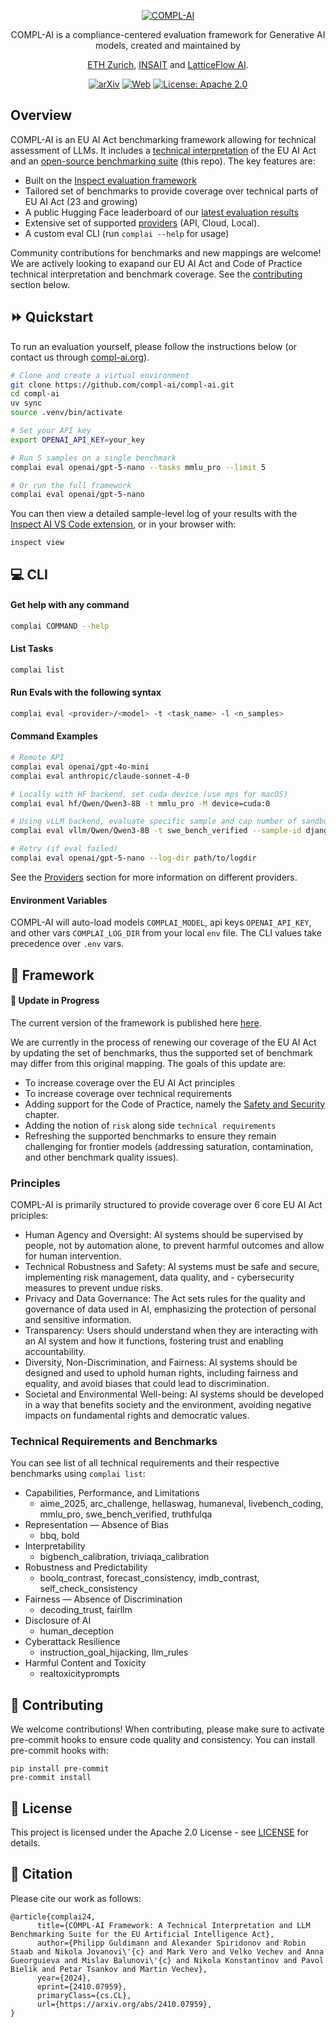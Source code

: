 <p align="center">
  <a href="https://compl-ai.org"><img  style="max-height: 50px;" src="https://compl-ai.org/compl-ai-logo.svg" alt="COMPL-AI">
</a>
</p>

<div align="center">
    COMPL-AI is a compliance-centered evaluation framework for Generative AI models, created and maintained by
      
  [ETH Zurich](https://www.sri.inf.ethz.ch/), [INSAIT](https://insait.ai/) and [LatticeFlow AI](https://latticeflow.ai/).
</div>

<div align="center">

[![arXiv](https://img.shields.io/badge/arXiv-2410.07959-b31b1b)](https://arxiv.org/abs/2410.07959)
[![Web](https://img.shields.io/badge/Website-compl--ai.org-blue)](https://compl-ai.org)
[![License: Apache 2.0](https://img.shields.io/badge/License-Apache_2.0-g)](LICENSE)

</div>

## Overview
COMPL-AI is an EU AI Act benchmarking framework allowing for technical assessment of LLMs. It includes a [technical interpretation](https://compl-ai.org/interpretation/) of the EU AI Act and an [open-source benchmarking suite](https://github.com/compl-ai/compl-ai/) (this repo). The key features are:

- Built on the [Inspect evaluation framework](https://github.com/UKGovernmentBEIS/inspect_ai) 
- Tailored set of benchmarks to provide coverage over technical parts of EU AI Act (23 and growing)
- A public Hugging Face leaderboard of our [latest evaluation results](https://huggingface.co/spaces/latticeflow/compl-ai-board)   
- Extensive set of supported [providers](providers/README.md) (API, Cloud, Local).
- A custom eval CLI (run `complai --help` for usage)

Community contributions for benchmarks and new mappings are welcome! We are actively looking to exapand our EU AI Act and Code of Practice technical interpretation and benchmark coverage. See the [contributing](#-contributing) section below.

## ⏩ Quickstart
To run an evaluation yourself, please follow the instructions below (or contact us through [compl-ai.org](https://compl-ai.org)). 


```bash
# Clone and create a virtual environment
git clone https://github.com/compl-ai/compl-ai.git
cd compl-ai
uv sync
source .venv/bin/activate

# Set your API key
export OPENAI_API_KEY=your_key

# Run 5 samples on a single benchmark
complai eval openai/gpt-5-nano --tasks mmlu_pro --limit 5

# Or run the full framework
complai eval openai/gpt-5-nano
```

You can then view a detailed sample-level log of your results with the [Inspect AI VS Code extension](https://marketplace.cursorapi.com/items/?itemName=ukaisi.inspect-ai), or in your browser with:
```
inspect view
```


## 💻 CLI


#### Get help with any command
```bash
complai COMMAND --help
```

#### List Tasks

```bash
complai list
```

#### Run Evals with the following syntax
```bash
complai eval <provider>/<model> -t <task_name> -l <n_samples>
```

#### Command Examples
```bash
# Remote API
complai eval openai/gpt-4o-mini
complai eval anthropic/claude-sonnet-4-0

# Locally with HF backend, set cuda device (use mps for macOS)
complai eval hf/Qwen/Qwen3-8B -t mmlu_pro -M device=cuda:0

# Using vLLM backend, evaluate specific sample and cap number of sandboxes for agentic benchmarks
complai eval vllm/Qwen/Qwen3-8B -t swe_bench_verified --sample-id django__django-11848 --max-sandboxes 1 

# Retry (if eval failed)
complai eval openai/gpt-5-nano --log-dir path/to/logdir
```

See the [Providers](providers/README.md) section for more information on different providers.

#### Environment Variables
COMPL-AI will auto-load models `COMPLAI_MODEL`, api keys `OPENAI_API_KEY`, and other vars  `COMPLAI_LOG_DIR` from your local `env` file. The CLI values take precedence over `.env` vars.


## 🧪 Framework

#### 🚧 Update in Progress
The current version of the framework is published here [here](https://compl-ai.org/interpretation/). 

We are currently in the process of renewing our coverage of the EU AI Act by updating the set of benchmarks, thus the supported set of benchmark may differ from this original mapping. The goals of this update are:
- To increase coverage over the EU AI Act principles
- To increase coverage over technical requirements
- Adding support for the Code of Practice, namely the [Safety and Security](https://code-of-practice.ai/?section=safety-security) chapter.
- Adding the notion of `risk` along side `technical requirements`
- Refreshing the supported benchmarks to ensure they remain challenging for frontier models (addressing saturation, contamination, and other benchmark quality issues).

### Principles
COMPL-AI is primarily structured to provide coverage over 6 core EU AI Act priciples:
- Human Agency and Oversight: AI systems should be supervised by people, not by automation alone, to prevent harmful outcomes and allow for human intervention. 
- Technical Robustness and Safety: AI systems must be safe and secure, implementing risk management, data quality, and - cybersecurity measures to prevent undue risks. 
- Privacy and Data Governance: The Act sets rules for the quality and governance of data used in AI, emphasizing the protection of personal and sensitive information. 
- Transparency: Users should understand when they are interacting with an AI system and how it functions, fostering trust and enabling accountability. 
- Diversity, Non-Discrimination, and Fairness: AI systems should be designed and used to uphold human rights, including fairness and equality, and avoid biases that could lead to discrimination. 
- Societal and Environmental Well-being: AI systems should be developed in a way that benefits society and the environment, avoiding negative impacts on fundamental rights and democratic values. 

### Technical Requirements and Benchmarks
You can see list of all technical requirements and their respective benchmarks using `complai list`:
- Capabilities, Performance, and Limitations
  - aime_2025, arc_challenge, hellaswag, humaneval, livebench_coding, mmlu_pro, swe_bench_verified, truthfulqa
- Representation — Absence of Bias
  - bbq, bold
- Interpretability
  - bigbench_calibration, triviaqa_calibration
- Robustness and Predictability
  - boolq_contrast, forecast_consistency, imdb_contrast, self_check_consistency
- Fairness — Absence of Discrimination
  - decoding_trust, fairllm
- Disclosure of AI
  - human_deception
- Cyberattack Resilience
  - instruction_goal_hijacking, llm_rules
- Harmful Content and Toxicity
  - realtoxicityprompts




## 🤝 Contributing
We welcome contributions! When contributing, please make sure to activate pre-commit hooks to ensure code quality and consistency. You can install pre-commit hooks with:

```
pip install pre-commit
pre-commit install
```

## 📄 License

This project is licensed under the Apache 2.0 License - see [LICENSE](LICENSE) for details.

## 📝 Citation

Please cite our work as follows:

```
@article{complai24,
      title={COMPL-AI Framework: A Technical Interpretation and LLM Benchmarking Suite for the EU Artificial Intelligence Act}, 
      author={Philipp Guldimann and Alexander Spiridonov and Robin Staab and Nikola Jovanovi\'{c} and Mark Vero and Velko Vechev and Anna Gueorguieva and Mislav Balunovi\'{c} and Nikola Konstantinov and Pavol Bielik and Petar Tsankov and Martin Vechev},
      year={2024},
      eprint={2410.07959},
      primaryClass={cs.CL},
      url={https://arxiv.org/abs/2410.07959},
}
```